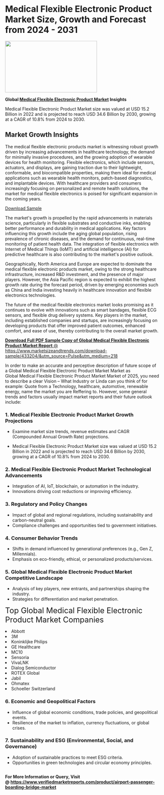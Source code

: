 <H1>Medical Flexible Electronic Product Market Size, Growth and Forecast from 2024 - 2031</H1><img class="aligncenter size-medium wp-image-584254" src="https://thirdeyenews.in/wp-content/uploads/2024/09/Global-Market-Research-300x168.jpeg" alt="" width="300" height="168" /><p><strong>Global&nbsp;<a href="https://www.marketsizeandtrends.com/download-sample/433204/&amp;utm_source=Pulse&amp;utm_medium=218">Medical Flexible Electronic Product Market</a> Insights</strong></p><p>Medical Flexible Electronic Product Market size was valued at USD 15.2 Billion in 2022 and is projected to reach USD 34.6 Billion by 2030, growing at a CAGR of 10.8% from 2024 to 2030.</p><p><h2>Market Growth Insights</h2> <p>The medical flexible electronic products market is witnessing robust growth driven by increasing advancements in healthcare technology, the demand for minimally invasive procedures, and the growing adoption of wearable devices for health monitoring. Flexible electronics, which include sensors, actuators, and displays, are gaining traction due to their lightweight, conformable, and biocompatible properties, making them ideal for medical applications such as wearable health monitors, patch-based diagnostics, and implantable devices. With healthcare providers and consumers increasingly focusing on personalized and remote health solutions, the market for medical flexible electronics is poised for significant expansion in the coming years.</p> <p><a href="#">Download Sample</a></p> <p>The market's growth is propelled by the rapid advancements in materials science, particularly in flexible substrates and conductive inks, enabling better performance and durability in medical applications. Key factors influencing this growth include the aging global population, rising prevalence of chronic diseases, and the demand for continuous, real-time monitoring of patient health data. The integration of flexible electronics with Internet of Medical Things (IoMT) and artificial intelligence (AI) for predictive healthcare is also contributing to the market's positive outlook.</p> <p>Geographically, North America and Europe are expected to dominate the medical flexible electronic products market, owing to the strong healthcare infrastructure, increased R&D investment, and the presence of major players. However, the Asia Pacific region is expected to exhibit the highest growth rate during the forecast period, driven by emerging economies such as China and India investing heavily in healthcare innovation and flexible electronics technologies.</p> <p>The future of the medical flexible electronics market looks promising as it continues to evolve with innovations such as smart bandages, flexible ECG sensors, and flexible drug delivery systems. Key players in the market, including established companies and startups, are increasingly focusing on developing products that offer improved patient outcomes, enhanced comfort, and ease of use, thereby contributing to the overall market growth.</p> <p><a href="#"></p><p><span class=""><strong>Download Full PDF Sample Copy of Global Medical Flexible Electronic Product Market Report</strong> @ <a href="https://www.marketsizeandtrends.com/download-sample/433204/&amp;utm_source=Pulse&amp;utm_medium=218" target="_blank">https://www.marketsizeandtrends.com/download-sample/433204/&amp;utm_source=Pulse&amp;utm_medium=218</a></span></p><p>In order to make an accurate and perceptive description of future scope of a Global&nbsp;Medical Flexible Electronic Product Market Market as Global&nbsp;Medical Flexible Electronic Product Market Market of 2025, you need to describe a clear Vision &ndash; What Industry or Linda can you think of for example: Quote from a Technology, healthcare, automotive, renewable energy, name the market you are Reffering to. However, some general trends and factors usually impact market reports and their future outlook include:</p><h3>1.&nbsp;<strong>Medical Flexible Electronic Product Market Growth Projections</strong></h3><ul><li>Examine market size trends, revenue estimates and CAGR (Compounded Annual Growth Rate) projections.</li><li><p>Medical Flexible Electronic Product Market size was valued at USD 15.2 Billion in 2022 and is projected to reach USD 34.6 Billion by 2030, growing at a CAGR of 10.8% from 2024 to 2030.</p></li></ul><h3>2.&nbsp;<strong>Medical Flexible Electronic Product Market Technological Advancements</strong></h3><ul><li>Integration of AI, IoT, blockchain, or automation in the industry.</li><li>Innovations driving cost reductions or improving efficiency.</li></ul><h3>3.&nbsp;<strong>Regulatory and Policy Changes</strong></h3><ul><li>Impact of global and regional regulations, including sustainability and carbon-neutral goals.</li><li>Compliance challenges and opportunities tied to government initiatives.</li></ul><h3>4.&nbsp;<strong>Consumer Behavior Trends</strong></h3><ul><li>Shifts in demand influenced by generational preferences (e.g., Gen Z, Millennials).</li><li>Emphasis on eco-friendly, ethical, or personalized products/services.</li></ul><h3>5.&nbsp;<strong>Global Medical Flexible Electronic Product Market Competitive Landscape</strong></h3><ul><li>Analysis of key players, new entrants, and partnerships shaping the industry.</li><li>Strategies for differentiation and market penetration.</li></ul><p data-pm-slice="1 1 []"><span style="color: inherit; font-family: inherit; font-size: 25px;">Top Global Medical Flexible Electronic Product Market Companies</span></p><div class="" data-test-id=""><p><li>Abbott</li><li> 3M</li><li> Koninklijke Philips</li><li> GE Healthcare</li><li> MC10</li><li> Sensoria</li><li> VivaLNK</li><li> Dialog Semiconductor</li><li> ROTEX Global</li><li> Jabil</li><li> Ohmatex</li><li> Schoeller Switzerland</li></p></div><h3>6.&nbsp;<strong>Economic and Geopolitical Factors</strong></h3><ul><li>Influence of global economic conditions, trade policies, and geopolitical events.</li><li>Resilience of the market to inflation, currency fluctuations, or global crises.</li></ul><h3>7.&nbsp;<strong>Sustainability and ESG (Environmental, Social, and Governance)</strong></h3><ul><li>Adoption of sustainable practices to meet ESG criteria.</li><li>Opportunities in green technologies and circular economy principles.</li></ul><h2><strong style="font-size: 14px;">For More Information or Query, Visit @&nbsp;</strong><a style="background-color: #ffffff; font-size: 14px;" href="https://www.marketsizeandtrends.com/report/medical-flexible-electronic-product-market/" target="_blank">https://www.verifiedmarketreports.com/product/airport-passenger-boarding-bridge-market</a></h2>
